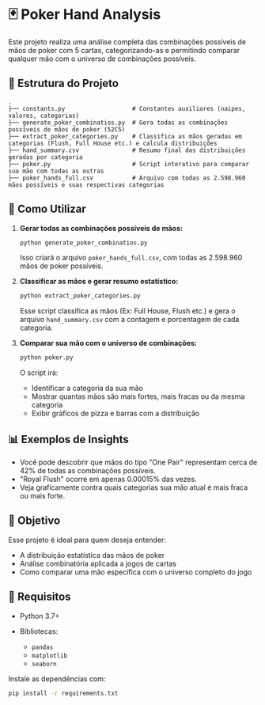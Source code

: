 # 🃏 Poker Hand Analysis

Este projeto realiza uma análise completa das combinações possíveis de mãos de poker com 5 cartas, categorizando-as e permitindo comparar qualquer mão com o universo de combinações possíveis.

## 📁 Estrutura do Projeto

```
.
├── constants.py                   # Constantes auxiliares (naipes, valores, categorias)
├── generate_poker_combinatios.py  # Gera todas as combinações possíveis de mãos de poker (52C5)
├── extract_poker_categories.py    # Classifica as mãos geradas em categorias (Flush, Full House etc.) e calcula distribuições
├── hand_summary.csv               # Resumo final das distribuições geradas por categoria
├── poker.py                       # Script interativo para comparar sua mão com todas as outras
├── poker_hands_full.csv           # Arquivo com todas as 2.598.960 mãos possíveis e suas respectivas categorias
```

## 🚀 Como Utilizar

1. **Gerar todas as combinações possíveis de mãos:**

   ```bash
   python generate_poker_combinatios.py
   ```

   Isso criará o arquivo `poker_hands_full.csv`, com todas as 2.598.960 mãos de poker possíveis.

2. **Classificar as mãos e gerar resumo estatístico:**

   ```bash
   python extract_poker_categories.py
   ```

   Esse script classifica as mãos (Ex: Full House, Flush etc.) e gera o arquivo `hand_summary.csv` com a contagem e porcentagem de cada categoria.

3. **Comparar sua mão com o universo de combinações:**

   ```bash
   python poker.py
   ```

   O script irá:

   * Identificar a categoria da sua mão
   * Mostrar quantas mãos são mais fortes, mais fracas ou da mesma categoria
   * Exibir gráficos de pizza e barras com a distribuição

## 📊 Exemplos de Insights

* Você pode descobrir que mãos do tipo "One Pair" representam cerca de 42% de todas as combinações possíveis.
* "Royal Flush" ocorre em apenas 0.00015% das vezes.
* Veja graficamente contra quais categorias sua mão atual é mais fraca ou mais forte.

## 🧠 Objetivo

Esse projeto é ideal para quem deseja entender:

* A distribuição estatística das mãos de poker
* Análise combinatória aplicada a jogos de cartas
* Como comparar uma mão específica com o universo completo do jogo

## 📝 Requisitos

* Python 3.7+
* Bibliotecas:

  * `pandas`
  * `matplotlib`
  * `seaborn`

Instale as dependências com:

```bash
pip install -r requirements.txt
```
